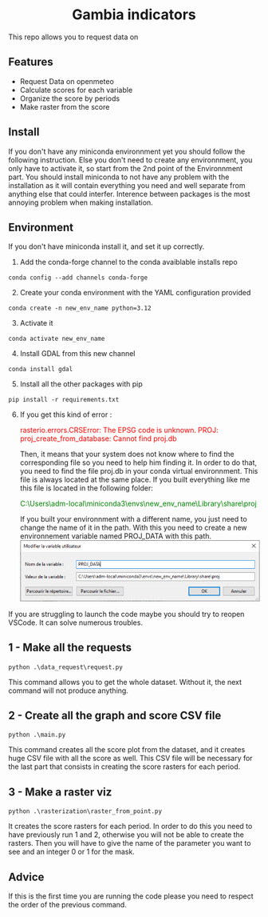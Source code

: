 <div style="text-align: center;">
    <h1>Gambia indicators</h1>
</div>


This repo allows you to request data on 

## Features

- Request Data on openmeteo
- Calculate scores for each variable
- Organize the score by periods
- Make raster from the score 

## Install
If you don't have any miniconda environnment yet you should follow the following instruction. Else you don't need to create any environnment, you only have to activate it, so start from the 2nd point of the Environnment part.
You should install miniconda to not have any problem with the installation as it will contain everything you need and well separate from anything else that could interfer. Interence between packages is the most annoying problem when making installation.

## Environment

If you don't have miniconda install it, and set it up correctly.

1. Add the conda-forge channel to the conda avaiblable installs repo
```
conda config --add channels conda-forge
```

2. Create your conda environment with the YAML configuration provided
```
conda create -n new_env_name python=3.12
```

3. Activate it
```
conda activate new_env_name
```


4. Install GDAL from this new channel
```
conda install gdal
```

5. Install all the other packages with pip
```
pip install -r requirements.txt
```

6. If you get this kind of error :

    <span style="color:red">rasterio.errors.CRSError: The EPSG code is unknown. PROJ: proj_create_from_database: Cannot find proj.db</span>

    Then, it means that your system does not know where to find the corresponding file so you need to help him finding it.
    In order to do that, you need to find the file proj.db in your conda virtual environnment.
    This file is always located at the same place. If you built everything like me this file is located in the following folder: 

    <span style="color:green">C:\Users\adm-local\miniconda3\envs\new_env_name\Library\share\proj</span>

    If you built your environnment with a different name, you just need to change the name of it in the path.
    With this you need to create a new environnement variable named PROJ_DATA with this path.
    ![Environnment variable manager screenshot](images/env_variable_screen.png)



If you are struggling to launch the code maybe you should try to reopen VSCode. It can solve numerous troubles.


## 1 - Make all the requests
```
python .\data_request\request.py
```
This command allows you to get the whole dataset. Without it, the next command will not produce anything.

## 2 - Create all the graph and score CSV file

```
python .\main.py
```
This command creates all the score plot from the dataset, and it creates huge CSV file with all the score as well. This CSV file will be necessary for the last part that consists in creating the score rasters for each period.

## 3 - Make a raster viz
```
python .\rasterization\raster_from_point.py    
```
It creates the score rasters for each period. In order to do this you need to have previously run 1 and 2, otherwise you will not be able to create the rasters.
Then you will have to give the name of the parameter you want to see and an integer 0 or 1 for the mask.

## Advice
If this is the first time you are running the code please you need to respect the order of the previous command.


